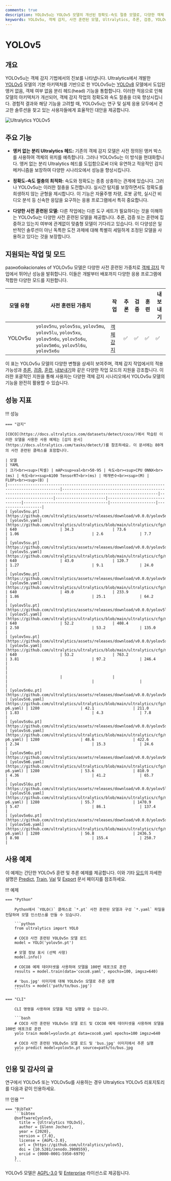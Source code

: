 ```yaml
---
comments: true
description: YOLOv5u는 YOLOv5 모델의 개선된 정확도-속도 절충 모델로, 다양한 객체 감지 작업에 대한 사전 훈련된 모델을 제공합니다.
keywords: YOLOv5u, 객체 감지, 사전 훈련된 모델, Ultralytics, 추론, 검증, YOLOv5, YOLOv8, 앵커 없음, 객체 여부 없음, 실시간 응용, 머신 러닝
---
```


# YOLOv5

## 개요

YOLOv5u는 객체 감지 기법에서의 진보를 나타냅니다. Ultralytics에서 개발한 [YOLOv5](https://github.com/ultralytics/yolov5) 모델의 기본 아키텍처를 기반으로 한 YOLOv5u는 [YOLOv8](yolov8.md) 모델에서 도입된 앵커 없음, 객체 여부 없음 분리 헤드(head) 기능을 통합합니다. 이러한 적응으로 인해 모델의 아키텍처가 개선되어, 객체 감지 작업의 정확도와 속도 절충을 더욱 향상시킵니다. 경험적 결과와 해당 기능을 고려할 때, YOLOv5u는 연구 및 실제 응용 모두에서 견고한 솔루션을 찾고 있는 사용자들에게 효율적인 대안을 제공합니다.

![Ultralytics YOLOv5](https://raw.githubusercontent.com/ultralytics/assets/main/yolov5/v70/splash.png)

## 주요 기능

- **앵커 없는 분리 Ultralytics 헤드:** 기존의 객체 감지 모델은 사전 정의된 앵커 박스를 사용하여 객체의 위치를 예측합니다. 그러나 YOLOv5u는 이 방식을 현대화합니다. 앵커 없는 분리 Ultralytics 헤드를 도입함으로써 더욱 유연하고 적응적인 감지 메커니즘을 보장하여 다양한 시나리오에서 성능을 향상시킵니다.

- **정확도-속도 절충의 최적화:** 속도와 정확도는 종종 상충하는 관계에 있습니다. 그러나 YOLOv5u는 이러한 절충을 도전합니다. 실시간 탐지를 보장하면서도 정확도를 희생하지 않는 균형을 제시합니다. 이 기능은 자율주행 차량, 로봇 공학, 실시간 비디오 분석 등 신속한 응답을 요구하는 응용 프로그램에서 특히 중요합니다.

- **다양한 사전 훈련된 모델:** 다른 작업에는 다른 도구 세트가 필요하다는 것을 이해하는 YOLOv5u는 다양한 사전 훈련된 모델을 제공합니다. 추론, 검증 또는 훈련에 집중하고 있는지 여부에 관계없이 맞춤형 모델이 기다리고 있습니다. 이 다양성은 일반적인 솔루션이 아닌 독특한 도전 과제에 대해 특별히 세밀하게 조정된 모델을 사용하고 있다는 것을 보장합니다.

## 지원되는 작업 및 모드

разнобойacionales of YOLOv5u 모델은 다양한 사전 훈련된 가중치로 [객체 감지](../tasks/detect.md) 작업에서 뛰어난 성능을 발휘합니다. 이들은 개발부터 배포까지 다양한 응용 프로그램에 적합한 다양한 모드를 지원합니다.

| 모델 유형   | 사전 훈련된 가중치                                                                                                                  | 작업                          | 추론 | 검증 | 훈련 | 내보내기 |
|---------|-----------------------------------------------------------------------------------------------------------------------------|-----------------------------|----|----|----|------|
| YOLOv5u | `yolov5nu`, `yolov5su`, `yolov5mu`, `yolov5lu`, `yolov5xu`, `yolov5n6u`, `yolov5s6u`, `yolov5m6u`, `yolov5l6u`, `yolov5x6u` | [객체 감지](../tasks/detect.md) | ✅  | ✅  | ✅  | ✅    |      

이 표는 YOLOv5u 모델의 다양한 변형을 상세히 보여주며, 객체 감지 작업에서의 적용 가능성과 [추론](../modes/predict.md), [검증](../modes/val.md), [훈련](../modes/train.md), [내보내기](../modes/export.md)와 같은 다양한 작업 모드의 지원을 강조합니다. 이러한 포괄적인 지원을 통해 사용자는 다양한 객체 감지 시나리오에서 YOLOv5u 모델의 기능을 완전히 활용할 수 있습니다.

## 성능 지표

!!! 성능

    === "감지"

    [COCO](https://docs.ultralytics.com/datasets/detect/coco/)에서 학습된 이러한 모델을 사용한 사용 예제는 [감지 문서](https://docs.ultralytics.com/tasks/detect/)를 참조하세요. 이 문서에는 80개의 사전 훈련된 클래스를 포함합니다.

    | 모델                                                                                       | YAML                                                                                                           | 크기<br><sup>(픽셀) | mAP<sup>val<br>50-95 | 속도<br><sup>CPU ONNX<br>(ms) | 속도<br><sup>A100 TensorRT<br>(ms) | 매개변수<br><sup>(M) | FLOPs<br><sup>(B) |
    |---------------------------------------------------------------------------------------------|----------------------------------------------------------------------------------------------------------------|-----------------------|----------------------|--------------------------------|-------------------------------------|--------------------|-------------------|
    | [yolov5nu.pt](https://github.com/ultralytics/assets/releases/download/v0.0.0/yolov5nu.pt)   | [yolov5n.yaml](https://github.com/ultralytics/ultralytics/blob/main/ultralytics/cfg/models/v5/yolov5.yaml)     | 640                   | 34.3                 | 73.6                           | 1.06                                | 2.6                | 7.7               |
    | [yolov5su.pt](https://github.com/ultralytics/assets/releases/download/v0.0.0/yolov5su.pt)   | [yolov5s.yaml](https://github.com/ultralytics/ultralytics/blob/main/ultralytics/cfg/models/v5/yolov5.yaml)     | 640                   | 43.0                 | 120.7                          | 1.27                                | 9.1                | 24.0              |
    | [yolov5mu.pt](https://github.com/ultralytics/assets/releases/download/v0.0.0/yolov5mu.pt)   | [yolov5m.yaml](https://github.com/ultralytics/ultralytics/blob/main/ultralytics/cfg/models/v5/yolov5.yaml)     | 640                   | 49.0                 | 233.9                          | 1.86                                | 25.1               | 64.2              |
    | [yolov5lu.pt](https://github.com/ultralytics/assets/releases/download/v0.0.0/yolov5lu.pt)   | [yolov5l.yaml](https://github.com/ultralytics/ultralytics/blob/main/ultralytics/cfg/models/v5/yolov5.yaml)     | 640                   | 52.2                 | 408.4                          | 2.50                                | 53.2               | 135.0             |
    | [yolov5xu.pt](https://github.com/ultralytics/assets/releases/download/v0.0.0/yolov5xu.pt)   | [yolov5x.yaml](https://github.com/ultralytics/ultralytics/blob/main/ultralytics/cfg/models/v5/yolov5.yaml)     | 640                   | 53.2                 | 763.2                          | 3.81                                | 97.2               | 246.4             |
    |                                                                                             |                                                                                                                |                       |                      |                                |                                     |                    |                   |
    | [yolov5n6u.pt](https://github.com/ultralytics/assets/releases/download/v0.0.0/yolov5n6u.pt) | [yolov5n6.yaml](https://github.com/ultralytics/ultralytics/blob/main/ultralytics/cfg/models/v5/yolov5-p6.yaml) | 1280                  | 42.1                 | 211.0                          | 1.83                                | 4.3                | 7.8               |
    | [yolov5s6u.pt](https://github.com/ultralytics/assets/releases/download/v0.0.0/yolov5s6u.pt) | [yolov5s6.yaml](https://github.com/ultralytics/ultralytics/blob/main/ultralytics/cfg/models/v5/yolov5-p6.yaml) | 1280                  | 48.6                 | 422.6                          | 2.34                                | 15.3               | 24.6              |
    | [yolov5m6u.pt](https://github.com/ultralytics/assets/releases/download/v0.0.0/yolov5m6u.pt) | [yolov5m6.yaml](https://github.com/ultralytics/ultralytics/blob/main/ultralytics/cfg/models/v5/yolov5-p6.yaml) | 1280                  | 53.6                 | 810.9                          | 4.36                                | 41.2               | 65.7              |
    | [yolov5l6u.pt](https://github.com/ultralytics/assets/releases/download/v0.0.0/yolov5l6u.pt) | [yolov5l6.yaml](https://github.com/ultralytics/ultralytics/blob/main/ultralytics/cfg/models/v5/yolov5-p6.yaml) | 1280                  | 55.7                 | 1470.9                         | 5.47                                | 86.1               | 137.4             |
    | [yolov5x6u.pt](https://github.com/ultralytics/assets/releases/download/v0.0.0/yolov5x6u.pt) | [yolov5x6.yaml](https://github.com/ultralytics/ultralytics/blob/main/ultralytics/cfg/models/v5/yolov5-p6.yaml) | 1280                  | 56.8                 | 2436.5                         | 8.98                                | 155.4              | 250.7             |

## 사용 예제

이 예제는 간단한 YOLOv5 훈련 및 추론 예제를 제공합니다. 이와 기타 [모드](../modes/index.md)의 자세한 설명은 [Predict](../modes/predict.md), [Train](../modes/train.md), [Val](../modes/val.md) 및 [Export](../modes/export.md) 문서 페이지를 참조하세요.

!!! 예제

    === "Python"

        Python에서 `YOLO()` 클래스로 `*.pt` 사전 훈련된 모델과 구성 `*.yaml` 파일을 전달하여 모델 인스턴스를 만들 수 있습니다.

        ```python
        from ultralytics import YOLO

        # COCO 사전 훈련된 YOLOv5n 모델 로드
        model = YOLO('yolov5n.pt')

        # 모델 정보 표시 (선택 사항)
        model.info()

        # COCO8 예제 데이터셋을 사용하여 모델을 100번 에포크로 훈련
        results = model.train(data='coco8.yaml', epochs=100, imgsz=640)

        # 'bus.jpg' 이미지에 대해 YOLOv5n 모델로 추론 실행
        results = model('path/to/bus.jpg')
        ```

    === "CLI"

        CLI 명령을 사용하여 모델을 직접 실행할 수 있습니다.

        ```bash
        # COCO 사전 훈련된 YOLOv5n 모델 로드 및 COCO8 예제 데이터셋을 사용하여 모델을 100번 에포크로 훈련
        yolo train model=yolov5n.pt data=coco8.yaml epochs=100 imgsz=640

        # COCO 사전 훈련된 YOLOv5n 모델 로드 및 'bus.jpg' 이미지에서 추론 실행
        yolo predict model=yolov5n.pt source=path/to/bus.jpg
        ```

## 인용 및 감사의 글

연구에서 YOLOv5 또는 YOLOv5u를 사용하는 경우 Ultralytics YOLOv5 리포지토리를 다음과 같이 인용하세요.

!!! 인용 ""

    === "BibTeX"
        ```bibtex
        @software{yolov5,
          title = {Ultralytics YOLOv5},
          author = {Glenn Jocher},
          year = {2020},
          version = {7.0},
          license = {AGPL-3.0},
          url = {https://github.com/ultralytics/yolov5},
          doi = {10.5281/zenodo.3908559},
          orcid = {0000-0001-5950-6979}
        }
        ```

YOLOv5 모델은 [AGPL-3.0](https://github.com/ultralytics/ultralytics/blob/main/LICENSE) 및 [Enterprise](https://ultralytics.com/license) 라이선스로 제공됩니다.
